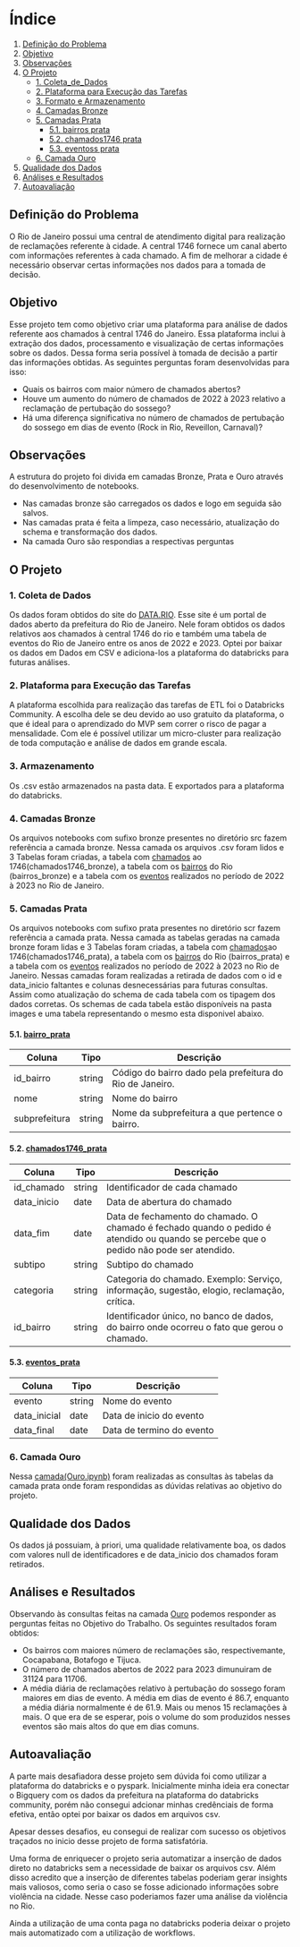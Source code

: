 # Índice

1. [Definição do Problema](#definição-do-problema)
2. [Objetivo](#objetivo)
3. [Observações](#observações)
4. [O Projeto](#o-projeto)
    - [1. Coleta_de_Dados](#1-coleta-de-dados)
    - [2. Plataforma para Execução das Tarefas](#2-plataforma-para-execução-das-tarefas)
    - [3. Formato e Armazenamento](#3-formato-e-armazenamento)
    - [4. Camadas Bronze](#4-camada_bronze)
    - [5. Camadas Prata](#5-camada-prata)
       - [5.1. bairros prata](#51-bairros-prata)
       - [5.2. chamados1746 prata](#52-chamados1746-prata)
       - [5.3. eventoss prata](#53-eventos-prata)
    - [6. Camada Ouro](#6-camada-ouro)
5. [Qualidade dos Dados](#qualidade-dos-dados)
6. [Análises e Resultados](#análises-e-resultados)
7. [ Autoavaliação](#autoavaliação)

## Definição do Problema

O Rio de Janeiro possui uma central de atendimento digital para realização de reclamações referente à cidade. A central 1746
fornece um canal aberto com informações referentes à cada chamado. A fim de melhorar a cidade é necessário observar certas informações
nos dados para a tomada de decisão.

## Objetivo

Esse projeto tem como objetivo criar uma plataforma para análise de dados referente aos chamados à central 1746 do
Janeiro. Essa plataforma inclui à extração dos dados, processamento e visualização de certas informações sobre os dados.
Dessa forma seria possível à tomada de decisão a partir das informações obtidas. As seguintes perguntas foram desenvolvidas
para isso:

- Quais os bairros com maior número de chamados abertos?
- Houve um aumento do número de chamados de 2022 à 2023 relativo a reclamação de pertubação do sossego?
- Há uma diferença significativa no número de chamados de pertubação do sossego em dias de evento (Rock in Rio, Reveillon, Carnaval)?

## Observações

A estrutura do projeto foi divida em camadas Bronze, Prata e Ouro através do desenvolvimento de notebooks.

- Nas camadas bronze são carregados os dados e logo em seguida são salvos.
- Nas camadas prata é feita a limpeza, caso necessário, atualização do schema e transformação dos dados.
- Na camada Ouro são respondias a respectivas perguntas

## O Projeto

### 1. Coleta de Dados

Os dados foram obtidos do site do [DATA.RIO](https://www.data.rio/). Esse site é um portal de dados aberto da prefeitura do Rio
de Janeiro. Nele foram obtidos os dados relativos aos chamados à central 1746 do rio e também uma tabela de eventos do Rio de Janeiro entre os
anos de 2022 e 2023. Optei por baixar os dados em Dados em CSV e adiciona-los a plataforma do databricks para futuras análises.

### 2. Plataforma para Execução das Tarefas

A plataforma escolhida para realização das tarefas de ETL foi o Databricks Community. A escolha dele se deu devido ao uso gratuito da plataforma,
o que é ideal para o aprendizado do MVP sem correr o risco de pagar a mensalidade. Com ele é possível utilizar um micro-cluster para realização de
toda computação e análise de dados em grande escala.

### 3. Armazenamento

Os .csv estão armazenados na pasta data. E exportados para a plataforma do databricks.

### 4. Camadas Bronze

Os arquivos notebooks com sufixo bronze presentes no diretório src fazem referência a camada bronze. Nessa camada os arquivos .csv foram lidos e 3 Tabelas
foram criadas, a tabela com [chamados](scr/Chamados1746_Bronze.ipynb) ao 1746(chamados1746_bronze), a tabela com os [bairros](scr/Bairro_Bronze.ipynb) do Rio (bairros_bronze) e a tabela com os [eventos](scr/Eventos_Bronze.ipynb) realizados no período de 2022 à 2023 no Rio de Janeiro.

### 5. Camadas Prata

Os arquivos notebooks com sufixo prata presentes no diretório scr fazem referência a camada prata. Nessa camada as tabelas geradas na camada bronze foram lidas e 3 Tabelas
foram criadas, a tabela com [chamados](scr/Chamados1746_Prata.ipynb)ao 1746(chamados1746_prata), a tabela com os [bairros](scr/Bairro_Prata.ipynb) do Rio (bairros_prata) e a tabela com os 
[eventos](scr/Eventos_Prata.ipynb) realizados no período de 2022 à 2023 no Rio de Janeiro.
Nessas camadas foram realizadas a retirada de dados com o id e data_inicio faltantes e colunas desnecessárias para futuras consultas. Assim como atualização do schema
de cada tabela com os tipagem dos dados corretas. Os schemas de cada tabela estão disponíveis na pasta images e uma tabela representando o mesmo esta disponivel abaixo.

#### 5.1. [bairro_prata](images/schema_bairros.jpeg)

| Coluna        | Tipo   | Descrição                                               |
|---------------|--------|---------------------------------------------------------|
| id_bairro     | string | Código do bairro dado pela prefeitura do Rio de Janeiro.|
| nome          | string | Nome do bairro                                          |
| subprefeitura | string | Nome da subprefeitura a que pertence o bairro.          |

#### 5.2. [chamados1746_prata](images/schema_chamados.jpeg)

| Coluna      | Tipo   | Descrição                                                                                                                              |
|-------------|--------|----------------------------------------------------------------------------------------------------------------------------------------|
| id_chamado  | string | Identificador de cada chamado
| data_inicio | date   | Data de abertura do chamado                                                                                                            |
| data_fim    | date   | Data de fechamento do chamado. O chamado é fechado quando o pedido é atendido ou quando se percebe que o pedido não pode ser atendido. |
| subtipo     | string | Subtipo do chamado                                                                                                                     |
| categoria   | string | Categoria do chamado. Exemplo: Serviço, informação, sugestão, elogio, reclamação, crítica.                                             |
| id_bairro   | string | Identificador único, no banco de dados, do bairro onde ocorreu o fato que gerou o chamado.                                             |

#### 5.3. [eventos_prata](images/schema_eventos.jpeg)

| Coluna       | Tipo   | Descrição                 |
|--------------|--------|---------------------------|
| evento       | string | Nome do evento            |
| data_inicial | date   | Data de inicio do evento  |
| data_final   | date   | Data de termino do evento |


### 6. Camada Ouro

Nessa [camada(Ouro.ipynb)](scr/Ouro.ipynb) foram realizadas as consultas às tabelas da camada prata onde foram respondidas as dúvidas relativas ao objetivo do projeto.

## Qualidade dos Dados

Os dados já possuiam, à priori, uma qualidade relativamente boa, os dados com valores null de identificadores e de data_inicio dos chamados foram retirados.

## Análises e Resultados

Observando às consultas feitas na camada [Ouro](scr/Ouro.ipynb) podemos responder as perguntas feitas no Objetivo do Trabalho. Os seguintes resultados foram obtidos:

- Os bairros com maiores número de reclamações são, respectivemante, Cocapabana, Botafogo e Tijuca.
- O número de chamados abertos de 2022 para 2023 dimunuiram de 31124 para 11706.
- A média diária de reclamações relativo à pertubação do sossego foram maiores em dias de evento. A média em dias de evento é 86.7, enquanto
a média diária normalmente é de 61.9. Mais ou menos 15 reclamações à mais. O que era de se esperar, pois o volume do som produzidos nesses eventos são mais
altos do que em dias comuns.
 
## Autoavaliação

A parte mais desafiadora desse projeto sem dúvida foi como utilizar a plataforma do databricks e o pyspark. Inicialmente minha ideia era conectar o Bigquery
com os dados da prefeitura na plataforma do databricks community, porém não consegui adcionar minhas credênciais de forma efetiva, então optei por baixar os
dados em arquivos csv.

Apesar desses desafios, eu consegui de realizar com sucesso os objetivos traçados no inicio desse projeto de forma satisfatória. 

Uma forma de enriquecer o projeto seria automatizar a inserção de dados direto no databricks sem a necessidade de baixar os arquivos csv. Além disso acredito que a inserção de diferentes tabelas poderiam gerar insights mais valiosos, como seria o caso se fosse adicionado informações sobre violência na cidade. Nesse caso poderiamos fazer uma análise da violência no Rio. 

Ainda a utilização de uma conta paga no databricks poderia deixar o projeto mais automatizado com a utilização de workflows.
